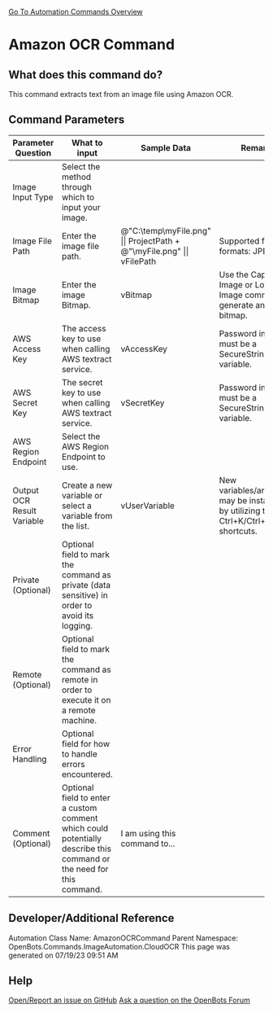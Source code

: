 <!--TITLE: Amazon OCR Command -->
<!-- SUBTITLE: a command in the Image Automation Commands\Cloud OCR group. -->
[Go To Automation Commands Overview](/automation-commands)


# Amazon OCR Command


## What does this command do?
This command extracts text from an image file using Amazon OCR.


## Command Parameters
| Parameter Question   	| What to input  	|  Sample Data 	| Remarks  	|
| ---                    | ---               | ---           | ---       |
|Image Input Type|Select the method through which to input your image.|||
|Image File Path|Enter the image file path.|@"C:\temp\myFile.png" \|\| ProjectPath + @"\myFile.png" \|\| vFilePath|Supported file formats: JPEG, PNG|
|Image Bitmap|Enter the image Bitmap.|vBitmap|Use the Capture Image or Load Image commands to generate an image bitmap.|
|AWS Access Key|The access key to use when calling AWS textract service.|vAccessKey|Password input must be a SecureString variable.|
|AWS Secret Key|The secret key to use when calling AWS textract service.|vSecretKey|Password input must be a SecureString variable.|
|AWS Region Endpoint|Select the AWS Region Endpoint to use.|||
|Output OCR Result Variable|Create a new variable or select a variable from the list.|vUserVariable|New variables/arguments may be instantiated by utilizing the Ctrl+K/Ctrl+J shortcuts.|
|Private (Optional)|Optional field to mark the command as private (data sensitive) in order to avoid its logging.|||
|Remote (Optional)|Optional field to mark the command as remote in order to execute it on a remote machine.|||
|Error Handling|Optional field for how to handle errors encountered.|||
|Comment (Optional)|Optional field to enter a custom comment which could potentially describe this command or the need for this command.|I am using this command to...||


## Developer/Additional Reference
Automation Class Name: AmazonOCRCommand
Parent Namespace: OpenBots.Commands.ImageAutomation.CloudOCR
This page was generated on 07/19/23 09:51 AM


## Help
[Open/Report an issue on GitHub](https://github.com/OpenBotsAI/OpenBots.Studio/issues/new)
[Ask a question on the OpenBots Forum](https://openbots.ai/forums/)
